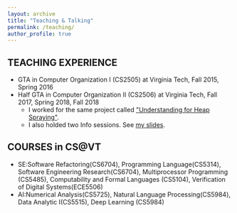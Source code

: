 ```yaml
---
layout: archive
title: "Teaching & Talking"
permalink: /teaching/
author_profile: true
---
```


TEACHING EXPERIENCE
---
- GTA in Computer Organization I (CS2505) at Virginia Tech, Fall 2015,  Spring 2016
- Half GTA in Computer Organization II (CS2506) at Virginia Tech, Fall 2017, Spring 2018, Fall 2018
   * I worked for the same project called ["Understanding for Heap Spraying"](http://courses.cs.vt.edu/cs2506/Spring2018/C/HS/handout.pdf).
   * I also holded two Info sessions. See [my slides](https://docs.google.com/presentation/d/1Nx5RuC0M54S65wXEbromVo19iX3_wWTvXKEY5DarlOc/edit?usp=sharing).


COURSES in CS@VT
---
- SE:Software Refactoring(CS6704), Programming Language(CS5314), Software Engineering Research(CS6704), Multiprocessor Programming (CS5485), Computability and Formal Languages (CS5104), Verification of Digital Systems(ECE5506)
- AI:Numerical Analysis(CS5725), Natural Language Processing(CS5984), Data Analytic I(CS5515), Deep Learning (CS5984)
